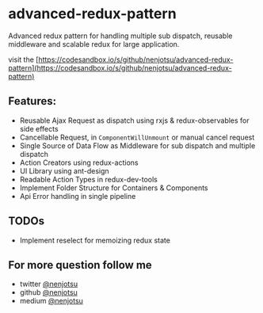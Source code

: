 # advanced-redux-pattern

Advanced redux pattern for handling multiple sub dispatch, reusable middleware and scalable redux for large application.

visit the [https://codesandbox.io/s/github/nenjotsu/advanced-redux-pattern](https://codesandbox.io/s/github/nenjotsu/advanced-redux-pattern)

## Features:
- Reusable Ajax Request as dispatch using rxjs & redux-observables for side effects
- Cancellable Request, in `ComponentWillUnmount` or manual cancel request
- Single Source of Data Flow as Middleware for sub dispatch and multiple dispatch
- Action Creators using redux-actions
- UI Library using ant-design
- Readable Action Types in redux-dev-tools 
- Implement Folder Structure for Containers & Components
- Api Error handling in single pipeline


## TODOs
- Implement reselect for memoizing redux state

## For more question follow me
- twitter [@nenjotsu](https://twitter.com/nenjotsu)
- github [@nenjotsu](https://github.com/nenjotsu)
- medium [@nenjotsu](https://medium.com/@nenjotsu)
